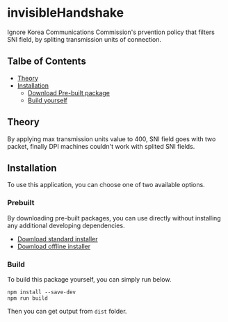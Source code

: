 # invisibleHandshake

Ignore Korea Communications Commission's prvention policy that filters SNI field,
by spliting transmission units of connection.

## Talbe of Contents

- [Theory](#theory)
- [Installation](#installation)
  - [Download Pre-built package](#prebuilt)
  - [Build yourself](#build)

## Theory

By applying max transmission units value to 400, SNI field goes with two packet,
finally DPI machines couldn't work with splited SNI fields.

## Installation

To use this application, you can choose one of two available options.

### Prebuilt

By downloading pre-built packages, you can use directly without installing any
additional developing dependencies.

- [Download standard installer](https://app.seia.io/invisibleHandshake/distributions/invisibleHandshake-Setup-win32ia.exe)
- [Download offline installer](https://app.seia.io/invisibleHandshake/distributions/invisibleHandshake-OfflineSetup-win32ia.exe)

### Build

To build this package yourself, you can simply run below.

```
npm install --save-dev
npm run build
```

Then you can get output from `dist` folder.
